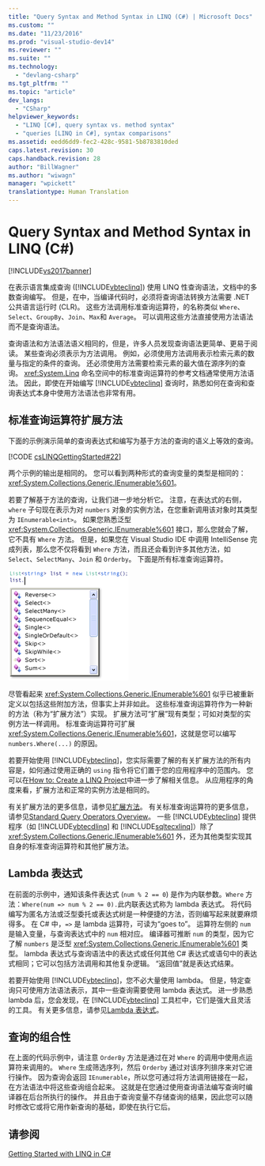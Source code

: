 ```yaml
---
title: "Query Syntax and Method Syntax in LINQ (C#) | Microsoft Docs"
ms.custom: ""
ms.date: "11/23/2016"
ms.prod: "visual-studio-dev14"
ms.reviewer: ""
ms.suite: ""
ms.technology: 
  - "devlang-csharp"
ms.tgt_pltfrm: ""
ms.topic: "article"
dev_langs: 
  - "CSharp"
helpviewer_keywords: 
  - "LINQ [C#], query syntax vs. method syntax"
  - "queries [LINQ in C#], syntax comparisons"
ms.assetid: eedd6dd9-fec2-428c-9581-5b8783810ded
caps.latest.revision: 30
caps.handback.revision: 28
author: "BillWagner"
ms.author: "wiwagn"
manager: "wpickett"
translationtype: Human Translation
---
```

# Query Syntax and Method Syntax in LINQ (C#)
[!INCLUDE[vs2017banner](../../../../csharp/includes/vs2017banner.md)]

在表示语言集成查询 \([!INCLUDE[vbteclinq](../../../../csharp/includes/vbteclinq_md.md)]\) 使用 LINQ 性查询语法，文档中的多数查询编写。  但是，在中，当编译代码时，必须将查询语法转换方法需要 .NET 公共语言运行时 \(CLR\)。  这些方法调用标准查询运算符，的名称类似 `Where`、`Select`、`GroupBy`、`Join`、`Max`和 `Average`。  可以调用这些方法直接使用方法语法而不是查询语法。  
  
 查询语法和方法语法语义相同的，但是，许多人员发现查询语法更简单、更易于阅读。  某些查询必须表示为方法调用。  例如，必须使用方法调用表示检索元素的数量与指定的条件的查询。  还必须使用方法需要检索元素的最大值在源序列的查询。  <xref:System.Linq> 命名空间中的标准查询运算符的参考文档通常使用方法语法。  因此，即使在开始编写 [!INCLUDE[vbteclinq](../../../../csharp/includes/vbteclinq_md.md)] 查询时，熟悉如何在查询和查询表达式本身中使用方法语法也非常有用。  
  
## 标准查询运算符扩展方法  
 下面的示例演示简单的查询表达式和编写为基于方法的查询的语义上等效的查询。  
  
 [!CODE [csLINQGettingStarted#22](../CodeSnippet/VS_Snippets_VBCSharp/CsLINQGettingStarted#22)]  
  
 两个示例的输出是相同的。  您可以看到两种形式的查询变量的类型是相同的：<xref:System.Collections.Generic.IEnumerable%601>。  
  
 若要了解基于方法的查询，让我们进一步地分析它。  注意，在表达式的右侧，`where` 子句现在表示为对 `numbers` 对象的实例方法，在您重新调用该对象时其类型为 `IEnumerable<int>`。  如果您熟悉泛型 <xref:System.Collections.Generic.IEnumerable%601> 接口，那么您就会了解，它不具有 `Where` 方法。  但是，如果您在 Visual Studio IDE 中调用 IntelliSense 完成列表，那么您不仅将看到 `Where` 方法，而且还会看到许多其他方法，如 `Select`、`SelectMany`、`Join` 和 `Orderby`。  下面是所有标准查询运算符。  
  
 ![Intellisense 中的标准查询运算符](../../../../csharp/programming-guide/concepts/linq/media/standardqueryops.png "StandardQueryOps")  
  
 尽管看起来 <xref:System.Collections.Generic.IEnumerable%601> 似乎已被重新定义以包括这些附加方法，但事实上并非如此。  这些标准查询运算符作为一种新的方法（称为“扩展方法”）实现。  扩展方法可“扩展”现有类型；可如对类型的实例方法一样调用。  标准查询运算符可扩展 <xref:System.Collections.Generic.IEnumerable%601>，这就是您可以编写 `numbers.Where(...)` 的原因。  
  
 若要开始使用 [!INCLUDE[vbteclinq](../../../../csharp/includes/vbteclinq_md.md)]，您实际需要了解的有关扩展方法的所有内容是，如何通过使用正确的 `using` 指令将它们置于您的应用程序中的范围内。  您可以在[How to: Create a LINQ Project](../Topic/How%20to:%20Create%20a%20LINQ%20Project.md)中进一步了解相关信息。  从应用程序的角度来看，扩展方法和正常的实例方法是相同的。  
  
 有关扩展方法的更多信息，请参见[扩展方法](../../../../csharp/programming-guide/classes-and-structs/extension-methods.md)。  有关标准查询运算符的更多信息，请参见[Standard Query Operators Overview](../../../../visual-basic/programming-guide/concepts/linq/standard-query-operators-overview.md)。  一些 [!INCLUDE[vbteclinq](../../../../csharp/includes/vbteclinq_md.md)] 提供程序（如 [!INCLUDE[vbtecdlinq](../../../../csharp/includes/vbtecdlinq_md.md)] 和 [!INCLUDE[sqltecxlinq](../../../../csharp/programming-guide/concepts/linq/includes/sqltecxlinq_md.md)]）除了 <xref:System.Collections.Generic.IEnumerable%601> 外，还为其他类型实现其自身的标准查询运算符和其他扩展方法。  
  
## Lambda 表达式  
 在前面的示例中，通知该条件表达式 \(`num % 2 == 0`\) 是作为内联参数。`Where` 方法：`Where(num => num % 2 == 0).`此内联表达式称为 lambda 表达式。  将代码编写为匿名方法或泛型委托或表达式树是一种便捷的方法，否则编写起来就要麻烦得多。  在 C\# 中，`=>` 是 lambda 运算符，可读为“goes to”。  运算符左侧的 `num` 是输入变量，与查询表达式中的 `num` 相对应。  编译器可推断 `num` 的类型，因为它了解 `numbers` 是泛型 <xref:System.Collections.Generic.IEnumerable%601> 类型。  lambda 表达式与查询语法中的表达式或任何其他 C\# 表达式或语句中的表达式相同；它可以包括方法调用和其他复杂逻辑。  “返回值”就是表达式结果。  
  
 若要开始使用 [!INCLUDE[vbteclinq](../../../../csharp/includes/vbteclinq_md.md)]，您不必大量使用 lambda。  但是，特定查询只可使用方法语法表示，其中一些查询需要使用 lambda 表达式。  进一步熟悉 lambda 后，您会发现，在 [!INCLUDE[vbteclinq](../../../../csharp/includes/vbteclinq_md.md)] 工具栏中，它们是强大且灵活的工具。  有关更多信息，请参见[Lambda 表达式](../../../../csharp/programming-guide/statements-expressions-operators/lambda-expressions.md)。  
  
## 查询的组合性  
 在上面的代码示例中，请注意 `OrderBy` 方法是通过在对 `Where` 的调用中使用点运算符来调用的。  `Where` 生成筛选序列，然后 `Orderby` 通过对该序列排序来对它进行操作。  因为查询会返回 `IEnumerable`，所以您可通过将方法调用链接在一起，在方法语法中将这些查询组合起来。  这就是在您通过使用查询语法编写查询时编译器在后台所执行的操作。  并且由于查询变量不存储查询的结果，因此您可以随时修改它或将它用作新查询的基础，即使在执行它后。  
  
## 请参阅  
 [Getting Started with LINQ in C\#](../../../../csharp/programming-guide/concepts/linq/getting-started-with-linq.md)